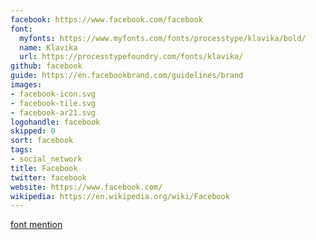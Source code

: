 ```yaml
---
facebook: https://www.facebook.com/facebook
font:
  myfonts: https://www.myfonts.com/fonts/processtype/klavika/bold/
  name: Klavika
  url: https://processtypefoundry.com/fonts/klavika/
github: facebook
guide: https://en.facebookbrand.com/guidelines/brand
images:
- facebook-icon.svg
- facebook-tile.svg
- facebook-ar21.svg
logohandle: facebook
skipped: 0
sort: facebook
tags:
- social_network
title: Facebook
twitter: facebook
website: https://www.facebook.com/
wikipedia: https://en.wikipedia.org/wiki/Facebook
---
```


[font mention](https://fontsinuse.com/uses/9/the-social-network)

